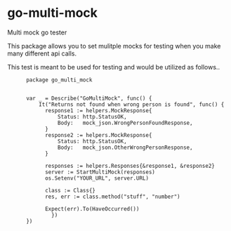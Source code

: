 # go-multi-mock
Multi mock go tester

This package allows you to set mulitple mocks for testing when you make many different api calls.

This test is meant to be used for testing and would be utilized as follows..

```		
      package go_multi_mock
      
      
      var _ = Describe("GoMultiMock", func() {
	      It("Returns not found when wrong person is found", func() {
			response1 := helpers.MockResponse{
				Status: http.StatusOK,
				Body:   mock_json.WrongPersonFoundResponse,
			}
			response2 := helpers.MockResponse{
				Status: http.StatusOK,
				Body:   mock_json.OtherWrongPersonResponse,
			}

			responses := helpers.Responses{&response1, &response2}
			server := StartMultiMock(responses)
			os.Setenv("YOUR_URL", server.URL)

			class := Class{}
			res, err := class.method("stuff", "number")

			Expect(err).To(HaveOccurred())
      	      })     
      })

 ```


